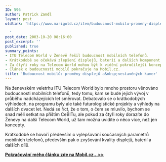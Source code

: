 ```yaml
---
ID: 596
author: Patrick Zandl
layout: post
oldlink: 'https://www.marigold.cz/item/budoucnost-mobilu-promeny-displeju-a-vestavenych-kamer

  '
post_date: 2003-10-20 08:16:00
post_excerpt: ''
published: true
summary_points:
- ITU Telecom World v Ženevě řešil budoucnost mobilních telefonů.
- Krátkodobě se očekává zlepšení displejů, baterií a dalších komponent.
- Za čtyři roky na Telecom World mohou být k vidění pokročilejší koncepty.
- Článek o budoucnosti mobilů pokračuje na Mobil.cz.
title: 'Budoucnost mobilů: proměny displejů a&nbsp;vestavěných kamer'
---
```


<p>
Na ženevském veletrhu ITU Telecom World bylo mnoho prostoru věnováno budoucnosti mobilních telefonů, tedy tomu, kam se bude jejich vývoj v průběhu nadcházejících let směrovat. Debatovalo se o krátkodobých výhledech, na programu byly ale také futurologistické projekty a výhledy na dalších dvacet let. Nedá se říct, že o tom, o čem se mluvilo, bychom se snad měli setkat na příštím CeBITu, ale pokud za čtyři roky dorazíte do Ženevy na další Telecom World, už tam možná uvidíte o něco více, než jen koncepty. </p>

<p>
Krátkodobě se hovoří především o vylepšování současných parametrů mobilních telefonů, především pak o zvyšování kvality displejů, baterií a dalších dílů. </p>
<A href="http://mobil.idnes.cz/mobilni_komunikace/mobilni_technologie/budoucnostmobilu031020.html">
<p>
<STRONG>Pokračování mého článku zde na Mobil.cz...&gt;&gt;</STRONG></A></p>